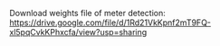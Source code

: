 Download weights file of meter detection: https://drive.google.com/file/d/1Rd21VkKpnf2mT9FQ-xl5pqCvkKPhxcfa/view?usp=sharing